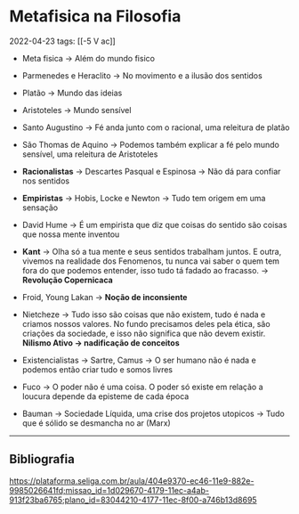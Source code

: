 # Metafisica na Filosofia
2022-04-23
tags: [[-5 V ac]]

* Meta fisica → Além do mundo fisico

* Parmenedes e Heraclito → No movimento e a ilusão dos sentidos
* Platão → Mundo das ideias
* Aristoteles → Mundo sensível
* Santo Augustino → Fé anda junto com o racional, uma releitura de platão
* São Thomas de Aquino → Podemos também explicar a fé pelo mundo sensível, uma releitura de Aristoteles
* **Racionalistas** → Descartes Pasqual e Espinosa → Não dá para confiar nos sentidos
* **Empiristas** →  Hobis, Locke e Newton → Tudo tem origem em uma sensação

* David Hume → É um empirista que diz que coisas do sentido são coisas que nossa mente inventou
* **Kant** → Olha só a tua mente e seus sentidos trabalham juntos. E outra, vivemos na realidade dos Fenomenos, tu nunca vai saber o quem tem fora do que podemos entender, isso tudo tá fadado ao fracasso. → **Revolução Copernicaca**

* Froid, Young Lakan → **Noção de inconsiente**
* Nietcheze → Tudo isso são coisas que não existem, tudo é nada e criamos nossos valores. No fundo precisamos deles pela ética, são criações da sociedade, e isso não significa que não devem existir. **Nilismo Ativo → nadificação de conceitos**

* Existencialistas → Sartre, Camus → O ser humano não é nada e podemos então criar tudo e somos livres
* Fuco → O poder não é uma coisa. O poder só existe em relação a loucura depende da episteme de cada época

* Bauman → Sociedade Líquida, uma crise dos projetos utopicos → Tudo que é sólido se desmancha no ar (Marx)

----------------------------------------------- 
## Bibliografia

https://plataforma.seliga.com.br/aula/404e9370-ec46-11e9-882e-9985026641fd;missao_id=1d029670-4179-11ec-a4ab-913f23ba6765;plano_id=83044210-4177-11ec-8f00-a746b13d8695
